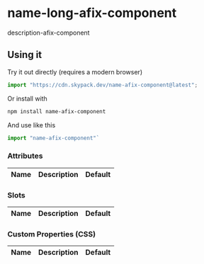 # name-long-afix-component

description-afix-component

## Using it

Try it out directly (requires a modern browser)

```javascript
import "https://cdn.skypack.dev/name-afix-component@latest";
```

Or install with

```bash
npm install name-afix-component
```

And use like this

```js
import "name-afix-component"`
```

### Attributes

|Name|Description|Default|
|-|-|-|

### Slots

|Name|Description|Default|
|-|-|-|

### Custom Properties (CSS)

|Name|Description|Default|
|-|-|-|
